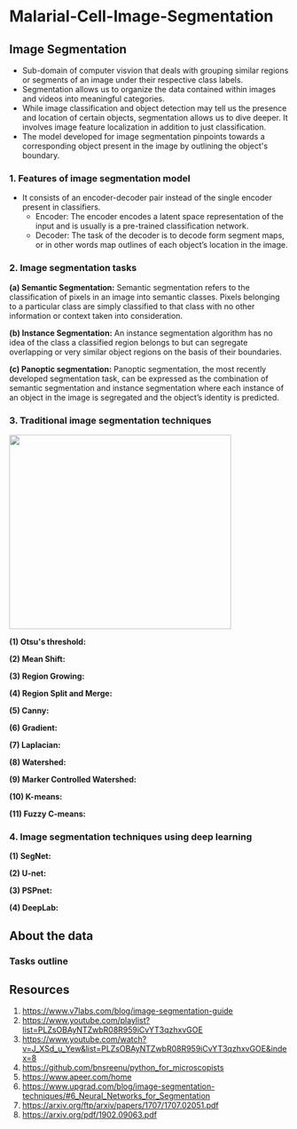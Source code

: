 # Malarial-Cell-Image-Segmentation

## Image Segmentation

- Sub-domain of computer visvion that deals with grouping similar regions or segments of an image under their respective class labels.
- Segmentation allows us to organize the data contained within images and videos into meaningful categories. 
- While image classification and object detection may tell us the presence and location of certain objects, segmentation allows us to dive deeper. It involves image feature localization in addition to just classification. 
- The model developed for image segmentation pinpoints towards a corresponding object present in the image by outlining the object's boundary. 

### 1. Features of image segmentation model

- It consists of an encoder-decoder pair instead of the single encoder present in classifiers.
  - Encoder: The encoder encodes a latent space representation of the input and is usually is a pre-trained classification network.
  - Decoder: The task of the decoder is to decode form segment maps, or in other words map outlines of each object’s location in the image.

### 2. Image segmentation tasks
**(a) Semantic Segmentation:** Semantic segmentation refers to the classification of pixels in an image into semantic classes. Pixels belonging to a particular class are simply classified to that class with no other information or context taken into consideration. 

**(b) Instance Segmentation:** An instance segmentation algorithm has no idea of the class a classified region belongs to but can segregate overlapping or very similar object regions on the basis of their boundaries. 

**(c) Panoptic segmentation:** Panoptic segmentation, the most recently developed segmentation task, can be expressed as the combination of semantic segmentation and instance segmentation where each instance of an object in the image is segregated and the object’s identity is predicted. 

### 3. Traditional image segmentation techniques
<img src="https://user-images.githubusercontent.com/67593609/149627861-bd16eb9d-839c-416f-b9fe-30bb1d18b570.png" width="400" height="350"/>

**(1) Otsu's threshold:**

**(2) Mean Shift:**

**(3) Region Growing:**

**(4) Region Split and Merge:**

**(5) Canny:** 

**(6) Gradient:**

**(7) Laplacian:**

**(8) Watershed:**

**(9) Marker Controlled Watershed:**

**(10) K-means:** 

**(11) Fuzzy C-means:** 

### 4. Image segmentation techniques using deep learning

**(1) SegNet:**

**(2) U-net:**

**(3) PSPnet:**

**(4) DeepLab:**

## About the data

### Tasks outline

## Resources
1. https://www.v7labs.com/blog/image-segmentation-guide 
2. https://www.youtube.com/playlist?list=PLZsOBAyNTZwbR08R959iCvYT3qzhxvGOE 
3. https://www.youtube.com/watch?v=J_XSd_u_Yew&list=PLZsOBAyNTZwbR08R959iCvYT3qzhxvGOE&index=8 
4. https://github.com/bnsreenu/python_for_microscopists 
5. https://www.apeer.com/home 
6. https://www.upgrad.com/blog/image-segmentation-techniques/#6_Neural_Networks_for_Segmentation 
7. https://arxiv.org/ftp/arxiv/papers/1707/1707.02051.pdf 
8. https://arxiv.org/pdf/1902.09063.pdf
